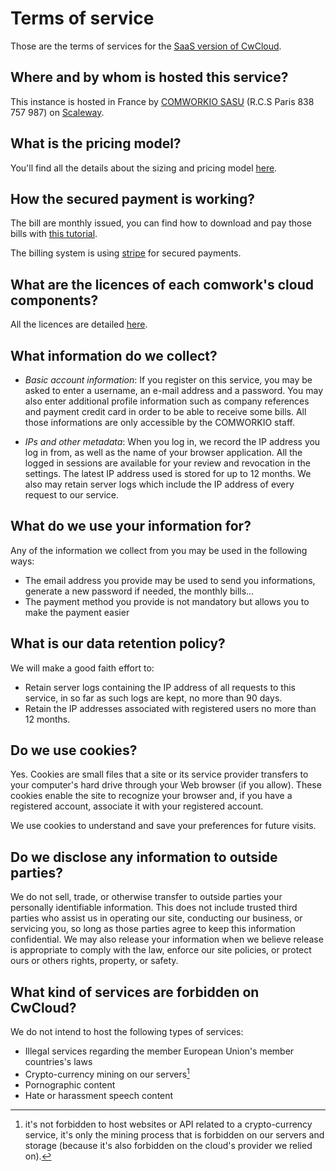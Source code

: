 # Terms of service

Those are the terms of services for the [SaaS version of CwCloud](https://cloud.comwork.io).

## Where and by whom is hosted this service?

This instance is hosted in France by [COMWORKIO SASU](https://www.comwork.io) (R.C.S Paris 838 757 987) on [Scaleway](https://www.scaleway.com).

## What is the pricing model?

You'll find all the details about the sizing and pricing model [here](./sizing_pricing.md).

## How the secured payment is working?

The bill are monthly issued, you can find how to download and pay those bills with [this tutorial](./tutorials/console/public/billing.md).

The billing system is using [stripe](https://www.stripe.com) for secured payments.

## What are the licences of each comwork's cloud components?

All the licences are detailed [here](./licences.md).

## What information do we collect?

* _Basic account information_: If you register on this service, you may be asked to enter a username, an e-mail address and a password. You may also enter additional profile information such as company references and payment credit card in order to be able to receive some bills. All those informations are only accessible by the COMWORKIO staff.


* _IPs and other metadata_: When you log in, we record the IP address you log in from, as well as the name of your browser application. All the logged in sessions are available for your review and revocation in the settings. The latest IP address used is stored for up to 12 months. We also may retain server logs which include the IP address of every request to our service.

## What do we use your information for?

Any of the information we collect from you may be used in the following ways:

* The email address you provide may be used to send you informations, generate a new password if needed, the monthly bills...
* The payment method you provide is not mandatory but allows you to make the payment easier

## What is our data retention policy?

We will make a good faith effort to:

* Retain server logs containing the IP address of all requests to this service, in so far as such logs are kept, no more than 90 days.
* Retain the IP addresses associated with registered users no more than 12 months.

## Do we use cookies?

Yes. Cookies are small files that a site or its service provider transfers to your computer's hard drive through your Web browser (if you allow). These cookies enable the site to recognize your browser and, if you have a registered account, associate it with your registered account.

We use cookies to understand and save your preferences for future visits.

## Do we disclose any information to outside parties?

We do not sell, trade, or otherwise transfer to outside parties your personally identifiable information. This does not include trusted third parties who assist us in operating our site, conducting our business, or servicing you, so long as those parties agree to keep this information confidential. We may also release your information when we believe release is appropriate to comply with the law, enforce our site policies, or protect ours or others rights, property, or safety.

## What kind of services are forbidden on CwCloud?

We do not intend to host the following types of services:

* Illegal services regarding the member European Union's member countries's laws
* Crypto-currency mining on our servers[^1]
* Pornographic content
* Hate or harassment speech content

[^1]: it's not forbidden to host websites or API related to a crypto-currency service, it's only the mining process that is forbidden on our servers and storage (because it's also forbidden on the cloud's provider we relied on).
